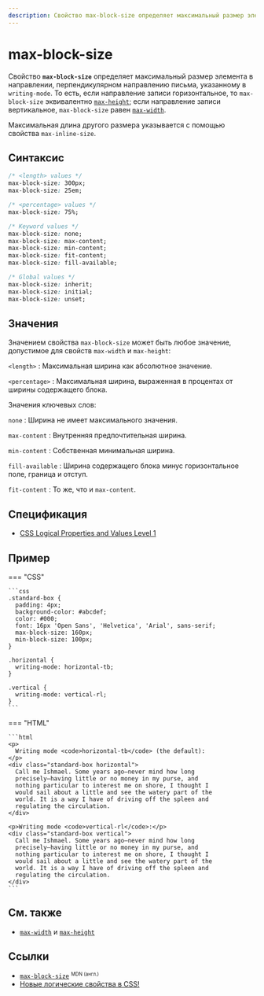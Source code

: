 ```yaml
---
description: Свойство max-block-size определяет максимальный размер элемента в направлении, перпендикулярном направлению письма, указанному в writing-mode
---
```


# max-block-size

Свойство **`max-block-size`** определяет максимальный размер элемента в направлении, перпендикулярном направлению письма, указанному в `writing-mode`. То есть, если направление записи горизонтальное, то `max-block-size` эквивалентно [`max-height`](max-height.md); если направление записи вертикальное, `max-block-size` равен [`max-width`](max-width.md).

Максимальная длина другого размера указывается с помощью свойства `max-inline-size`.

## Синтаксис

```css
/* <length> values */
max-block-size: 300px;
max-block-size: 25em;

/* <percentage> values */
max-block-size: 75%;

/* Keyword values */
max-block-size: none;
max-block-size: max-content;
max-block-size: min-content;
max-block-size: fit-content;
max-block-size: fill-available;

/* Global values */
max-block-size: inherit;
max-block-size: initial;
max-block-size: unset;
```

## Значения

Значением свойства `max-block-size` может быть любое значение, допустимое для свойств `max-width` и `max-height`:

`<length>`
: Максимальная ширина как абсолютное значение.

`<percentage>`
: Максимальная ширина, выраженная в процентах от ширины содержащего блока.

Значения ключевых слов:

`none`
: Ширина не имеет максимального значения.

`max-content`
: Внутренняя предпочтительная ширина.

`min-content`
: Собственная минимальная ширина.

`fill-available`
: Ширина содержащего блока минус горизонтальное поле, граница и отступ.

`fit-content`
: То же, что и `max-content`.

## Спецификация

- [CSS Logical Properties and Values Level 1](https://drafts.csswg.org/css-logical/#propdef-max-block-size)

## Пример

=== "CSS"

    ```css
    .standard-box {
      padding: 4px;
      background-color: #abcdef;
      color: #000;
      font: 16px 'Open Sans', 'Helvetica', 'Arial', sans-serif;
      max-block-size: 160px;
      min-block-size: 100px;
    }

    .horizontal {
      writing-mode: horizontal-tb;
    }

    .vertical {
      writing-mode: vertical-rl;
    }
    ```

=== "HTML"

    ```html
    <p>
      Writing mode <code>horizontal-tb</code> (the default):
    </p>
    <div class="standard-box horizontal">
      Call me Ishmael. Some years ago—never mind how long
      precisely—having little or no money in my purse, and
      nothing particular to interest me on shore, I thought I
      would sail about a little and see the watery part of the
      world. It is a way I have of driving off the spleen and
      regulating the circulation.
    </div>

    <p>Writing mode <code>vertical-rl</code>:</p>
    <div class="standard-box vertical">
      Call me Ishmael. Some years ago—never mind how long
      precisely—having little or no money in my purse, and
      nothing particular to interest me on shore, I thought I
      would sail about a little and see the watery part of the
      world. It is a way I have of driving off the spleen and
      regulating the circulation.
    </div>
    ```

## См. также

- [`max-width`](max-width.md) и [`max-height`](max-height.md)

## Ссылки

- [`max-block-size`](https://developer.mozilla.org/en-US/docs/Web/CSS/max-block-size) <sup><small>MDN (англ.)</small></sup>
- [Новые логические свойства в CSS!](https://medium.com/web-standards/logical-css-props-c5046c563640)
